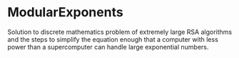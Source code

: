 # ModularExponents
Solution to discrete mathematics problem of extremely large RSA algorithms and the steps to simplify the equation enough that a computer with less power than a supercomputer can handle large exponential numbers. 
